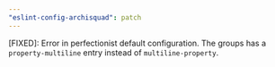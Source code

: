 ```yaml
---
"eslint-config-archisquad": patch
---
```


[FIXED]: Error in perfectionist default configuration. The groups has a
`property-multiline` entry instead of `multiline-property`.
